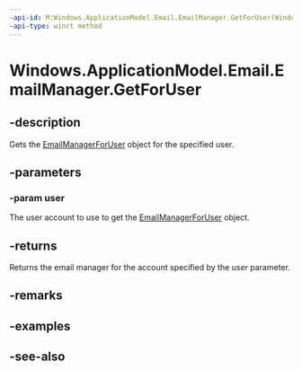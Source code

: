 ----api-id: M:Windows.ApplicationModel.Email.EmailManager.GetForUser(Windows.System.User)
-api-type: winrt method
---<!-- Method syntaxpublic Windows.ApplicationModel.Email.EmailManagerForUser GetForUser(Windows.System.User user)--># Windows.ApplicationModel.Email.EmailManager.GetForUser## -descriptionGets the [EmailManagerForUser](emailmanagerforuser.md) object for the specified user.## -parameters### -param userThe user account to use to get the [EmailManagerForUser](emailmanagerforuser.md) object.## -returnsReturns the email manager for the account specified by the *user* parameter.## -remarks## -examples## -see-also